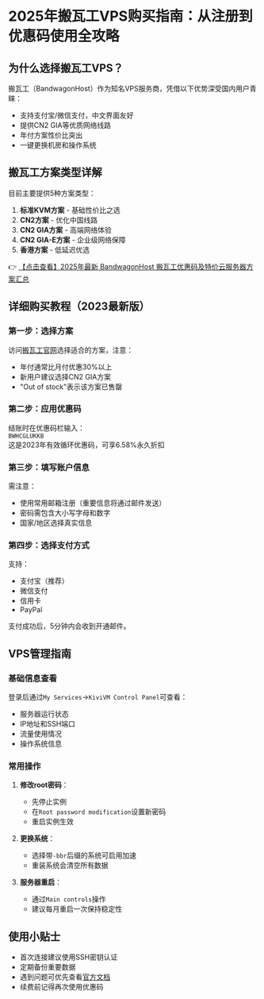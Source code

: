 # 2025年搬瓦工VPS购买指南：从注册到优惠码使用全攻略

## 为什么选择搬瓦工VPS？

搬瓦工（BandwagonHost）作为知名VPS服务商，凭借以下优势深受国内用户青睐：
- 支持支付宝/微信支付，中文界面友好
- 提供CN2 GIA等优质网络线路
- 年付方案性价比突出
- 一键更换机房和操作系统

## 搬瓦工方案类型详解

目前主要提供5种方案类型：

1. **标准KVM方案** - 基础性价比之选
2. **CN2方案** - 优化中国线路
3. **CN2 GIA方案** - 高端网络体验
4. **CN2 GIA-E方案** - 企业级网络保障
5. **香港方案** - 低延迟优选

👉 [【点击查看】2025年最新 BandwagonHost 搬瓦工优惠码及特价云服务器方案汇总](https://bit.ly/banwagon)

## 详细购买教程（2023最新版）

### 第一步：选择方案
访问[搬瓦工官网](https://bit.ly/banwagon)选择适合的方案，注意：
- 年付通常比月付优惠30%以上
- 新用户建议选择CN2 GIA方案
- "Out of stock"表示该方案已售罄

### 第二步：应用优惠码
结账时在优惠码栏输入：  
`BWHCGLUKKB`  
这是2023年有效循环优惠码，可享6.58%永久折扣

### 第三步：填写账户信息
需注意：
- 使用常用邮箱注册（重要信息将通过邮件发送）
- 密码需包含大小写字母和数字
- 国家/地区选择真实信息

### 第四步：选择支付方式
支持：
- 支付宝（推荐）
- 微信支付
- 信用卡
- PayPal

支付成功后，5分钟内会收到开通邮件。

## VPS管理指南

### 基础信息查看
登录后通过`My Services`→`KiviVM Control Panel`可查看：
- 服务器运行状态
- IP地址和SSH端口
- 流量使用情况
- 操作系统信息

### 常用操作
1. **修改root密码**：
   - 先停止实例
   - 在`Root password modification`设置新密码
   - 重启实例生效

2. **更换系统**：
   - 选择带`-bbr`后缀的系统可启用加速
   - 重装系统会清空所有数据

3. **服务器重启**：
   - 通过`Main controls`操作
   - 建议每月重启一次保持稳定性

## 使用小贴士
- 首次连接建议使用SSH密钥认证
- 定期备份重要数据
- 遇到问题可优先查看[官方文档](https://bit.ly/banwagon)
- 续费前记得再次使用优惠码